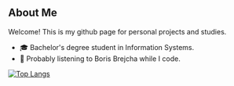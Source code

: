 <h2>About Me</h2>
<p>Welcome! This is my github page for personal projects and studies.</p>
<ul>
    <li>🎓 Bachelor's degree student in Information Systems.</li>
    <li>🎵 Probably listening to Boris Brejcha while I code.</li>
</ul>


[![Top Langs](https://github-readme-stats.vercel.app/api/top-langs/?username=gustavopellanda&layout=compact)](https://github.com/gustavopellanda/github-readme-stats)
